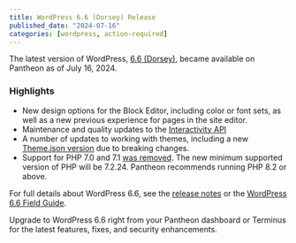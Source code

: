 ```yaml
---
title: WordPress 6.6 (Dorsey) Release
published_date: "2024-07-16"
categories: [wordpress, action-required]
---
```


The latest version of WordPress, [6.6 (Dorsey)](https://wordpress.org/news/2024/07/dorsey/), became available on Pantheon as of July 16, 2024.

<h3>Highlights</h3>

* New design options for the Block Editor, including color or font sets, as well as a new previous experience for pages in the site editor.
* Maintenance and quality updates to the [Interactivity API](https://make.wordpress.org/core/2024/06/28/updates-to-the-interactivity-api-in-6-6/)
* A number of updates to working with themes, including a new [Theme.json version](https://make.wordpress.org/core/2024/06/19/theme-json-version-3/) due to breaking changes.
* Support for PHP 7.0 and 7.1 [was removed](https://make.wordpress.org/core/2024/04/08/dropping-support-for-php-7-1/).  The new minimum supported version of PHP will be 7.2.24. Pantheon recommends running PHP 8.2 or above.

For full details about WordPress 6.6, see the [release notes](https://wordpress.org/documentation/wordpress-version/version-6-6/) or the [WordPress 6.6 Field Guide](https://make.wordpress.org/core/2024/06/25/wordpress-6-6-field-guide/).

Upgrade to WordPress 6.6 right from your Pantheon dashboard or Terminus for the latest features, fixes, and security enhancements.